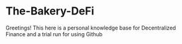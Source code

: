 # The-Bakery-DeFi
Greetings! This here is a personal knowledge base for Decentralized Finance and a trial run for using Github
